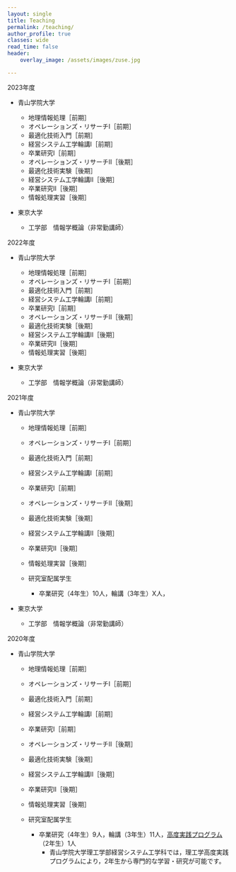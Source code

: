 ```yaml
---
layout: single
title: Teaching
permalink: /teaching/
author_profile: true
classes: wide
read_time: false
header:
    overlay_image: /assets/images/zuse.jpg

---
```

2023年度

- 青山学院大学
  - 地理情報処理［前期］
  - オペレーションズ・リサーチI［前期］
  - 最適化技術入門［前期］
  - 経営システム工学輪講I［前期］
  - 卒業研究I［前期］
  - オペレーションズ・リサーチII［後期］
  - 最適化技術実験［後期］
  - 経営システム工学輪講II［後期］
  - 卒業研究II［後期］
  - 情報処理実習［後期］


- 東京大学
  - 工学部　情報学概論（非常勤講師）

2022年度

- 青山学院大学
  - 地理情報処理［前期］
  - オペレーションズ・リサーチI［前期］
  - 最適化技術入門［前期］
  - 経営システム工学輪講I［前期］
  - 卒業研究I［前期］
  - オペレーションズ・リサーチII［後期］
  - 最適化技術実験［後期］
  - 経営システム工学輪講II［後期］
  - 卒業研究II［後期］
  - 情報処理実習［後期］


- 東京大学
  - 工学部　情報学概論（非常勤講師）


2021年度

- 青山学院大学
  - 地理情報処理［前期］
  - オペレーションズ・リサーチI［前期］
  - 最適化技術入門［前期］
  - 経営システム工学輪講I［前期］
  - 卒業研究I［前期］
  - オペレーションズ・リサーチII［後期］
  - 最適化技術実験［後期］
  - 経営システム工学輪講II［後期］
  - 卒業研究II［後期］
  - 情報処理実習［後期］

  - 研究室配属学生
    - 卒業研究（4年生）10人，輪講（3年生）X人，

- 東京大学
  - 工学部　情報学概論（非常勤講師）

2020年度

- 青山学院大学
  - 地理情報処理［前期］
  - オペレーションズ・リサーチI［前期］
  - 最適化技術入門［前期］
  - 経営システム工学輪講I［前期］
  - 卒業研究I［前期］
  - オペレーションズ・リサーチII［後期］
  - 最適化技術実験［後期］
  - 経営システム工学輪講II［後期］
  - 卒業研究II［後期］
  - 情報処理実習［後期］

  - 研究室配属学生
    - 卒業研究（4年生）9人，輪講（3年生）11人，[高度実践プログラム](http://www.agnes.aoyama.ac.jp/features/practical-program/)（2年生）1人
      - 青山学院大学理工学部経営システム工学科では，理工学高度実践プログラムにより，2年生から専門的な学習・研究が可能です。

